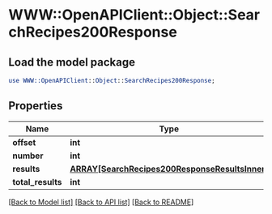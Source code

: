 # WWW::OpenAPIClient::Object::SearchRecipes200Response

## Load the model package
```perl
use WWW::OpenAPIClient::Object::SearchRecipes200Response;
```

## Properties
Name | Type | Description | Notes
------------ | ------------- | ------------- | -------------
**offset** | **int** |  | 
**number** | **int** |  | 
**results** | [**ARRAY[SearchRecipes200ResponseResultsInner]**](SearchRecipes200ResponseResultsInner.md) |  | 
**total_results** | **int** |  | 

[[Back to Model list]](../README.md#documentation-for-models) [[Back to API list]](../README.md#documentation-for-api-endpoints) [[Back to README]](../README.md)


